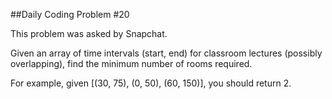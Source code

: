 ##Daily Coding Problem #20


This problem was asked by Snapchat.

Given an array of time intervals (start, end) for classroom lectures (possibly overlapping), find the minimum number of rooms required.

For example, given \[(30, 75), (0, 50), (60, 150)\], you should return 2.